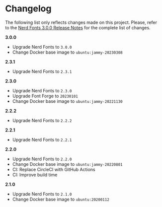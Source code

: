 # Changelog

The following list only reflects changes made on this project. Please, refer to the [Nerd Fonts 3.0.0 Release Notes](https://www.nerdfonts.com/releases) for the complete list of changes.

**3.0.0**

* Upgrade Nerd Fonts to `3.0.0`
* Change Docker base image to `ubuntu:jammy-20230308`

**2.3.1**

* Upgrade Nerd Fonts to `2.3.1`

**2.3.0**

* Upgrade Nerd Fonts to `2.3.0`
* Upgrade Font Forge to `20230101`
* Change Docker base image to `ubuntu:jammy-20221130`

**2.2.2**

* Upgrade Nerd Fonts to `2.2.2`

**2.2.1**

* Upgrade Nerd Fonts to `2.2.1`

**2.2.0**

* Upgrade Nerd Fonts to `2.2.0`
* Change Docker base image to `ubuntu:jammy-20220801`
* CI: Replace CircleCI with GitHub Actions
* CI: Improve build time

**2.1.0**

* Upgrade Nerd Fonts to `2.1.0`
* Change Docker base image to `ubuntu:20200112`
